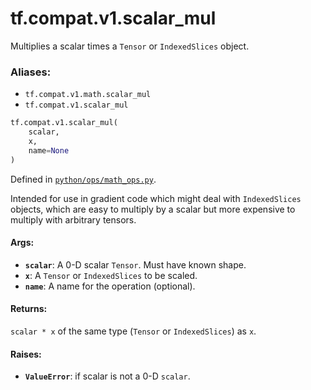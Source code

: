 <div itemscope itemtype="http://developers.google.com/ReferenceObject">
<meta itemprop="name" content="tf.compat.v1.scalar_mul" />
<meta itemprop="path" content="Stable" />
</div>

# tf.compat.v1.scalar_mul

Multiplies a scalar times a `Tensor` or `IndexedSlices` object.

### Aliases:

* `tf.compat.v1.math.scalar_mul`
* `tf.compat.v1.scalar_mul`

``` python
tf.compat.v1.scalar_mul(
    scalar,
    x,
    name=None
)
```



Defined in [`python/ops/math_ops.py`](/code/stable/tensorflow/python/ops/math_ops.py).

<!-- Placeholder for "Used in" -->

Intended for use in gradient code which might deal with `IndexedSlices`
objects, which are easy to multiply by a scalar but more expensive to
multiply with arbitrary tensors.

#### Args:


* <b>`scalar`</b>: A 0-D scalar `Tensor`. Must have known shape.
* <b>`x`</b>: A `Tensor` or `IndexedSlices` to be scaled.
* <b>`name`</b>: A name for the operation (optional).


#### Returns:

`scalar * x` of the same type (`Tensor` or `IndexedSlices`) as `x`.



#### Raises:


* <b>`ValueError`</b>: if scalar is not a 0-D `scalar`.